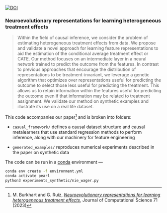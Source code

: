 [![DOI](https://zenodo.org/badge/804098847.svg)](https://zenodo.org/doi/10.5281/zenodo.11243921)

### Neuroevolutionary representations for learning heterogeneous treatment effects

> Within the field of causal inference, we consider the problem of estimating
> heterogeneous treatment effects from data. We propose and validate a novel
> approach for learning feature representations to aid the estimation of the
> conditional average treatment effect or CATE. Our method focuses on an
> intermediate layer in a neural network trained to predict the outcome from
> the features. In contrast to previous approaches that encourage the
> distribution of representations to be treatment-invariant, we leverage a
> genetic algorithm that optimizes over representations useful for predicting
> the outcome to select those less useful for predicting the treatment. This
> allows us to retain information within the features useful for predicting the
> outcome even if that information may be related to treatment assignment. We
> validate our method on synthetic examples and illustrate its use on a real
> life dataset.

This code accompanies our paper[^1] and is broken into folders:

- `casual_framework/` defines a causal dataset structure and causal
  metalearners that use standard regression methods to perform inference, along
  with our machinery for feature engineering

- `generated_examples/` reproduces numerical experiments described in the paper
  on synthetic data

The code can be run in a [conda](https://conda.io) environment —

```sh
conda env create -f environment.yml
conda activate pearl
python3 experiments_synthetic/nie_wager.py
```

[^1]:
    M. Burkhart and G. Ruiz,
    [_Neuroevolutionary representations for learning heterogeneous treatment effects_](https://doi.org/10.1016/j.jocs.2023.102054),
    Journal of Computational Science 71 (2023)

<!---

To update the [environment.yml](./environment.yml) file —

```
conda env export | grep -v "prefix" | grep . > environment.yml
echo "variables:" >> environment.yml
echo "  TF_CPP_MIN_LOG_LEVEL: 3" >> environment.yml
echo "  PYTHONHASHSEED: 0" >> environment.yml
```

-->
